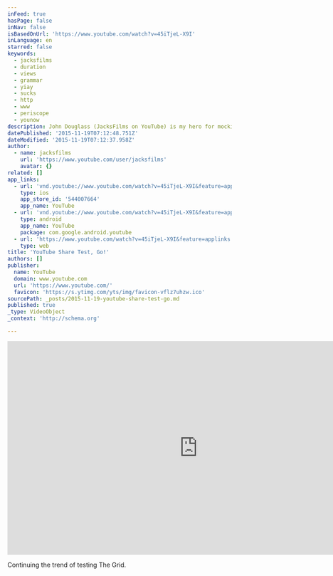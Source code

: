 ```yaml
---
inFeed: true
hasPage: false
inNav: false
isBasedOnUrl: 'https://www.youtube.com/watch?v=45iTjeL-X9I'
inLanguage: en
starred: false
keywords:
  - jacksfilms
  - duration
  - views
  - grammar
  - yiay
  - sucks
  - http
  - www
  - periscope
  - younow
description: John Douglass (JacksFilms on YouTube) is my hero for mocking grammar in this series.
datePublished: '2015-11-19T07:12:48.751Z'
dateModified: '2015-11-19T07:12:37.958Z'
author:
  - name: jacksfilms
    url: 'https://www.youtube.com/user/jacksfilms'
    avatar: {}
related: []
app_links:
  - url: 'vnd.youtube://www.youtube.com/watch?v=45iTjeL-X9I&feature=applinks'
    type: ios
    app_store_id: '544007664'
    app_name: YouTube
  - url: 'vnd.youtube://www.youtube.com/watch?v=45iTjeL-X9I&feature=applinks'
    type: android
    app_name: YouTube
    package: com.google.android.youtube
  - url: 'https://www.youtube.com/watch?v=45iTjeL-X9I&feature=applinks'
    type: web
title: 'YouTube Share Test, Go!'
authors: []
publisher:
  name: YouTube
  domain: www.youtube.com
  url: 'https://www.youtube.com/'
  favicon: 'https://s.ytimg.com/yts/img/favicon-vflz7uhzw.ico'
sourcePath: _posts/2015-11-19-youtube-share-test-go.md
published: true
_type: VideoObject
_context: 'http://schema.org'

---
```

<iframe src="https://cdn.embedly.com/widgets/media.html?src=https%3A%2F%2Fwww.youtube.com%2Fembed%2F45iTjeL-X9I%3Ffeature%3Doembed&amp;url=https%3A%2F%2Fwww.youtube.com%2Fwatch%3Fv%3D45iTjeL-X9I&amp;image=https%3A%2F%2Fi.ytimg.com%2Fvi%2F45iTjeL-X9I%2Fhqdefault.jpg&amp;key=b7d04c9b404c499eba89ee7072e1c4f7&amp;type=text%2Fhtml&amp;schema=youtube" width="854" height="480" scrolling="no" frameborder="0" allowfullscreen="allowfullscreen" style=""></iframe>

Continuing the trend of testing The Grid.